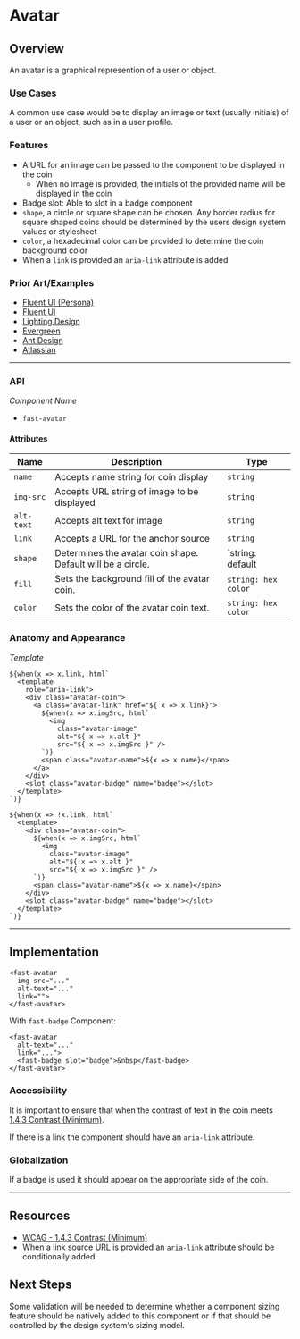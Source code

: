 # Avatar

## Overview

An avatar is a graphical represention of a user or object.

### Use Cases

A common use case would be to display an image or text (usually initials) of a user or an object, such as in a user profile.

### Features
- A URL for an image can be passed to the component to be displayed in the coin
  - When no image is provided, the initials of the provided name will be displayed in the coin
- Badge slot: Able to slot in a badge component
- `shape`, a circle or square shape can be chosen. Any border radius for square shaped coins should be determined by the users design system values or stylesheet
- `color`, a hexadecimal color can be provided to determine the coin background color
- When a `link` is provided an `aria-link` attribute is added

### Prior Art/Examples

- [Fluent UI (Persona)](https://developer.microsoft.com/en-us/fluentui#/controls/web/persona)
- [Fluent UI](https://fluentsite.z22.web.core.windows.net/components/avatar/definition)
- [Lighting Design](https://www.lightningdesignsystem.com/components/avatar/)
- [Evergreen](https://evergreen.segment.com/components/avatar)
- [Ant Design](https://ant.design/components/avatar/)
- [Atlassian](https://atlaskit.atlassian.com/packages/design-system/avatar)
---
### API

*Component Name*
- `fast-avatar`

#### Attributes
|   Name    | Description                                                 | Type                                |
|-----------|-------------------------------------------------------------|-------------------------------------|
| `name`    | Accepts name string for coin display                        | `string`                            |
| `img-src` | Accepts URL string of image to be displayed                 | `string`                            |
| `alt-text`| Accepts alt text for image                                  | `string`                            |
| `link`    | Accepts a URL for the anchor source                         | `string`                            |
| `shape`   | Determines the avatar coin shape. Default will be a circle. | `string: default | circle | square` |
| `fill`    | Sets the background fill of the avatar coin.                | `string: hex color`                 |
| `color`   | Sets the color of the avatar coin text.                     | `string: hex color`                 |

### Anatomy and Appearance

*Template*
```
${when(x => x.link, html`
  <template 
    role="aria-link">
    <div class="avatar-coin">
      <a class="avatar-link" href="${ x => x.link}">
        ${when(x => x.imgSrc, html`
          <img 
            class="avatar-image" 
            alt="${ x => x.alt }" 
            src="${ x => x.imgSrc }" />
        `)}
        <span class="avatar-name">${x => x.name}</span>
      </a>
    </div>
    <slot class="avatar-badge" name="badge"></slot>
  </template> 
`)}   

${when(x => !x.link, html`
  <template>
    <div class="avatar-coin">
      ${when(x => x.imgSrc, html`
        <img 
          class="avatar-image" 
          alt="${ x => x.alt }" 
          src="${ x => x.imgSrc }" />
      `)}
      <span class="avatar-name">${x => x.name}</span>
    </div>
    <slot class="avatar-badge" name="badge"></slot>
  </template> 
`)}
```

---

## Implementation

```
<fast-avatar 
  img-src="..."
  alt-text="..."
  link="">
</fast-avatar>
```

With `fast-badge` Component:
```
<fast-avatar 
  alt-text="..."
  link="...">
  <fast-badge slot="badge">&nbsp</fast-badge>
</fast-avatar>
```

### Accessibility

It is important to ensure that when the contrast of text in the coin meets [1.4.3 Contrast (Minimum)](https://www.w3.org/TR/UNDERSTANDING-WCAG20/visual-audio-contrast-contrast.html).

If there is a link the component should have an `aria-link` attribute.

### Globalization

If a badge is used it should appear on the appropriate side of the coin.

---

## Resources

- [WCAG - 1.4.3 Contrast (Minimum)](https://www.w3.org/TR/UNDERSTANDING-WCAG20/visual-audio-contrast-contrast.html)
- When a link source URL is provided an `aria-link` attribute should be conditionally added

## Next Steps

Some validation will be needed to determine whether a component sizing feature should be natively added to this component or if that should be controlled by the design system's sizing model.